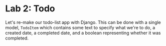 
# Lab 2: Todo

Let's re-make our todo-list app with Django. This can be done with a single model, `TodoItem` which contains some text to specify what we're to do, a created date, a completed date, and a boolean representing whether it was completed.




